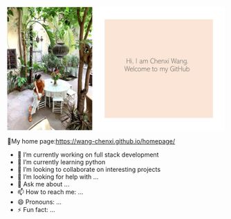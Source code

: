 <img width = 1214px src="https://github.com/wang-chenxi/CodingDojoAssignments/blob/master/0.Pre_Bootcamp/Presentation1.jpg" href="https://wang-chenxi.github.io/homepage/"/>

👋My home page:https://wang-chenxi.github.io/homepage/

- 🔭 I’m currently working on full stack development
- 🌱 I’m currently learning python
- 👯 I’m looking to collaborate on interesting projects
- 🤔 I’m looking for help with ...
- 💬 Ask me about ...
- 📫 How to reach me: ...
- 😄 Pronouns: ...
- ⚡ Fun fact: ...


